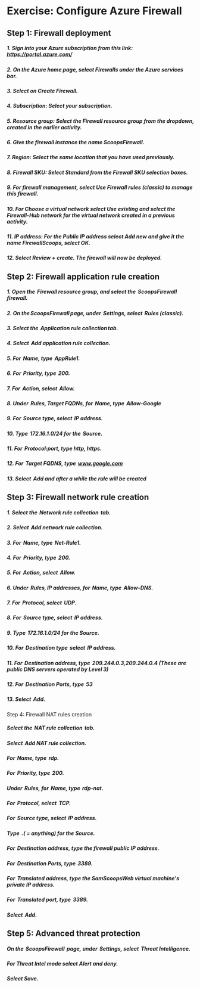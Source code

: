 # Exercise: Configure Azure Firewall
## Step 1: Firewall deployment 
##### 1. Sign into your Azure subscription from this link: https://portal.azure.com/
##### 2. On the Azure home page, select Firewalls under the Azure services bar.
##### 3. Select on Create Firewall.
##### 4. Subscription: Select your subscription.
##### 5. Resource group: Select the Firewall resource group from the dropdown, created in the earlier activity.
##### 6. Give the firewall instance the name ScoopsFirewall.
##### 7. Region: Select the same location that you have used previously.
##### 8. Firewall SKU: Select Standard from the Firewall SKU selection boxes.
##### 9. For firewall management, select Use Firewall rules (classic) to manage this firewall.
##### 10. For Choose a virtual network select Use existing and select the Firewall-Hub network for the virtual network created in a previous activity.
##### 11. IP address: For the Public IP address select Add new and give it the name FirewallScoops, select OK.
##### 12. Select Review + create. The firewall will now be deployed.
## Step 2: Firewall application rule creation
##### 1. Open the  Firewall resource group, and select the  ScoopsFirewall firewall.
##### 2. On the ScoopsFirewall page, under  Settings, select  Rules (classic).
##### 3. Select the  Application rule collection tab.
##### 4. Select  Add application rule collection.
##### 5. For  Name, type  AppRule1.
##### 6. For  Priority, type  200.
##### 7. For  Action, select  Allow.
##### 8. Under  Rules, Target FQDNs, for  Name, type  Allow-Google
##### 9. For  Source type, select  IP address.
##### 10. Type  172.16.1.0/24 for the  Source.
##### 11. For  Protocol:port, type http, https.
##### 12. For  Target FQDNS, type  www.google.com
##### 13. Select  Add and after a while the rule will be created
## Step 3: Firewall network rule creation
##### 1. Select the  Network rule collection  tab.
##### 2. Select  Add network rule collection.
##### 3. For  Name, type  Net-Rule1.
##### 4. For  Priority, type  200.
##### 5. For  Action, select  Allow.
##### 6. Under  Rules, IP addresses, for  Name, type  Allow-DNS.
##### 7. For  Protocol, select  UDP.
##### 8. For  Source type, select  IP address.
##### 9. Type  172.16.1.0/24 for the Source.
##### 10. For  Destination type  select  IP address.
##### 11. For  Destination address, type  209.244.0.3,209.244.0.4 (These are public DNS servers operated by Level 3)
##### 12. For  Destination Ports, type  53
##### 13. Select  Add.

Step 4: Firewall NAT rules creation
##### Select the  NAT rule collection  tab.

##### Select  Add NAT rule collection.

##### For  Name, type  rdp.

##### For  Priority, type  200.

##### Under  Rules, for  Name, type  rdp-nat.

##### For  Protocol, select  TCP.

##### For  Source type, select  IP address.

##### Type  *.(* = anything) for the Source.

##### For  Destination address, type the firewall public IP address.

##### For  Destination Ports, type  3389.

##### For  Translated address, type the  SamScoopsWeb  virtual machine's private IP address.

##### For  Translated port, type  3389.

##### Select  Add.

## Step 5: Advanced threat protection

##### On the  ScoopsFirewall  page, under  Settings, select  Threat Intelligence.

##### For Threat Intel mode select  Alert and deny.

##### Select Save.
